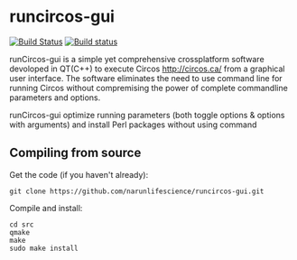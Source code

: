 # runcircos-gui
[![Build Status](https://travis-ci.org/narunlifescience/runcircos-gui.svg?branch=master)](https://travis-ci.org/narunlifescience/runcircos-gui)  [![Build status](https://ci.appveyor.com/api/projects/status/jq6q44uggvokxmgt?svg=true)](https://ci.appveyor.com/project/narunlifescience/runcircos-gui)

runCircos-gui is a simple yet comprehensive crossplatform software devoloped in QT(C++) to execute Circos http://circos.ca/ from a graphical user interface. The software eliminates the need to use command line for running Circos without compremising the power of complete commandline parameters and options.

runCircos-gui optimize running parameters (both toggle options & options with arguments) and install Perl packages without using command

Compiling from source
---------------------

Get the code (if you haven't already):

    git clone https://github.com/narunlifescience/runcircos-gui.git

Compile and install:

    cd src
    qmake
    make 
    sudo make install
